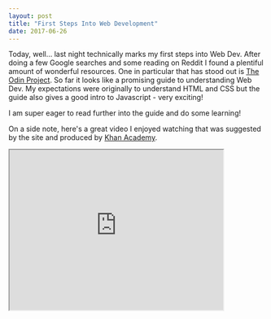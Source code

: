 ```yaml
---
layout: post
title: "First Steps Into Web Development"
date: 2017-06-26
---
```


Today, well... last night technically marks my first steps into Web Dev. After doing a few Google searches and some reading on Reddit I found a plentiful amount of wonderful resources. One in particular that has stood out is [The Odin Project](https://www.theodinproject.com/courses/web-development-101). So far it looks like a promising guide to understanding Web Dev. My expectations were originally to understand HTML and CSS but the guide also gives a good intro to Javascript - very exciting!

I am super eager to read further into the guide and do some learning!

On a side note, here's a great video I enjoyed watching that was suggested by the site and produced by [Khan Academy](https://www.khanacademy.org/talks-and-interviews/conversations-with-sal/a/the-learning-myth-why-ill-never-tell-my-son-hes-smart).

<iframe width="420" height="315"
src="https://www.youtube.com/watch?v=JC82Il2cjqA">
</iframe>